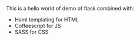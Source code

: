 This is a hello world of demo of flask combined with:

- Haml templating for HTML
- Coffeescript for JS
- SASS for CSS
